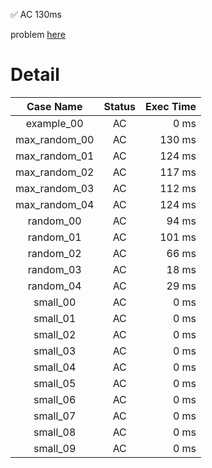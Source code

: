 ✅  AC  130ms

problem [here](https://judge.yosupo.jp/problem/point_add_range_sum)

# Detail

| Case Name | Status | Exec Time |
|:---------:|:------:|---------:|
| example_00 | AC | 0 ms |
| max_random_00 | AC | 130 ms |
| max_random_01 | AC | 124 ms |
| max_random_02 | AC | 117 ms |
| max_random_03 | AC | 112 ms |
| max_random_04 | AC | 124 ms |
| random_00 | AC | 94 ms |
| random_01 | AC | 101 ms |
| random_02 | AC | 66 ms |
| random_03 | AC | 18 ms |
| random_04 | AC | 29 ms |
| small_00 | AC | 0 ms |
| small_01 | AC | 0 ms |
| small_02 | AC | 0 ms |
| small_03 | AC | 0 ms |
| small_04 | AC | 0 ms |
| small_05 | AC | 0 ms |
| small_06 | AC | 0 ms |
| small_07 | AC | 0 ms |
| small_08 | AC | 0 ms |
| small_09 | AC | 0 ms |


